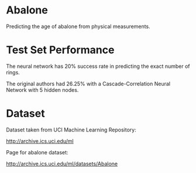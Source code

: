 Abalone
=======

Predicting the age of abalone from physical measurements.

Test Set Performance
====================

The neural network has 20% success rate in predicting the exact number of rings.

The original authors had 26.25% with a Cascade-Correlation Neural Network with 5 hidden nodes.

Dataset
=======

Dataset taken from UCI Machine Learning Repository:

http://archive.ics.uci.edu/ml

Page for abalone dataset:

http://archive.ics.uci.edu/ml/datasets/Abalone
